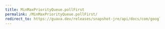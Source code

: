 ```yaml
---
title: MinMaxPriorityQueue.pollFirst
permalink: /MinMaxPriorityQueue.pollFirst/
redirect_to: https://guava.dev/releases/snapshot-jre/api/docs/com/google/common/collect/MinMaxPriorityQueue.html#pollFirst--
---
```


